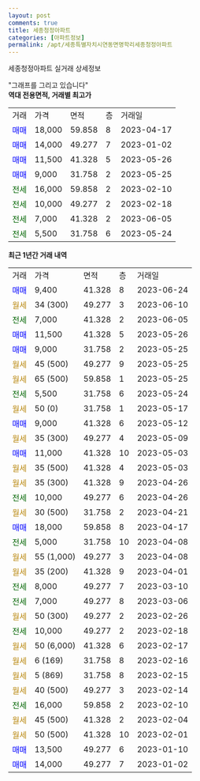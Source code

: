 ```yaml
---
layout: post
comments: true
title: 세종청정아파트
categories: [아파트정보]
permalink: /apt/세종특별자치시연동면명학리세종청정아파트
---
```


세종청정아파트 실거래 상세정보

<script type="text/javascript">
  google.charts.load('current', {'packages':['line', 'corechart']});
  google.charts.setOnLoadCallback(drawChart);

  function drawChart() {
    var data = new google.visualization.DataTable();
    data.addColumn('date', '거래일');
    data.addColumn('number', "매매");
    data.addColumn('number', "전세");
    data.addColumn('number', "전매");

    data.addRows([[new Date(Date.parse("2023-06-24")), 9400, null, null], [new Date(Date.parse("2023-06-10")), null, null, null], [new Date(Date.parse("2023-06-05")), null, 7000, null], [new Date(Date.parse("2023-05-26")), 11500, null, null], [new Date(Date.parse("2023-05-25")), 9000, null, null], [new Date(Date.parse("2023-05-25")), null, null, null], [new Date(Date.parse("2023-05-25")), null, null, null], [new Date(Date.parse("2023-05-24")), null, 5500, null], [new Date(Date.parse("2023-05-17")), null, null, null], [new Date(Date.parse("2023-05-12")), 9000, null, null], [new Date(Date.parse("2023-05-09")), null, null, null], [new Date(Date.parse("2023-05-03")), 11000, null, null], [new Date(Date.parse("2023-05-03")), null, null, null], [new Date(Date.parse("2023-04-26")), null, null, null], [new Date(Date.parse("2023-04-26")), null, 10000, null], [new Date(Date.parse("2023-04-21")), null, null, null], [new Date(Date.parse("2023-04-17")), 18000, null, null], [new Date(Date.parse("2023-04-08")), null, 5000, null], [new Date(Date.parse("2023-04-08")), null, null, null], [new Date(Date.parse("2023-04-01")), null, null, null], [new Date(Date.parse("2023-03-10")), null, 8000, null], [new Date(Date.parse("2023-03-06")), null, 7000, null], [new Date(Date.parse("2023-02-26")), null, null, null], [new Date(Date.parse("2023-02-18")), null, 10000, null], [new Date(Date.parse("2023-02-17")), null, null, null], [new Date(Date.parse("2023-02-16")), null, null, null], [new Date(Date.parse("2023-02-15")), null, null, null], [new Date(Date.parse("2023-02-14")), null, null, null], [new Date(Date.parse("2023-02-10")), null, 16000, null], [new Date(Date.parse("2023-02-04")), null, null, null], [new Date(Date.parse("2023-02-01")), null, null, null], [new Date(Date.parse("2023-01-10")), 13500, null, null], [new Date(Date.parse("2023-01-02")), 14000, null, null]]);

    var options = {
      hAxis: {
        format: 'yyyy/MM/dd'
      },    
      lineWidth: 0,
      pointsVisible: true,    
      title: '최근 1년간 유형별 실거래가 분포',
      legend: { position: 'bottom' }
    };

    var formatter = new google.visualization.NumberFormat({pattern:'###,###'} );
    formatter.format(data, 1);
    formatter.format(data, 2);
    
    setTimeout(function() {
        var chart = new google.visualization.LineChart(document.getElementById('columnchart_material'));
        chart.draw(data, (options));
        document.getElementById('loading').style.display = 'none';
    }, 200);
  }
</script>


<div id="loading" style="z-index:20; display: block; margin-left: 0px">"그래프를 그리고 있습니다"</div>
<div id="columnchart_material" style="width: 95%; margin-left: 0px; display: block"></div>
<!-- contents start -->
<b>역대 전용면적, 거래별 최고가</b>
<table class="sortable">
    <tr>
      <td>거래</td>
      <td>가격</td>
      <td>면적</td>
      <td>층</td>
      <td>거래일</td>
    </tr>
        <tr>
          <td><a style="color: blue">매매</a></td>
          <td>18,000</td>
          <td>59.858</td>
          <td>8</td>
          <td>2023-04-17</td>
        </tr>            <tr>
          <td><a style="color: blue">매매</a></td>
          <td>14,000</td>
          <td>49.277</td>
          <td>7</td>
          <td>2023-01-02</td>
        </tr>            <tr>
          <td><a style="color: blue">매매</a></td>
          <td>11,500</td>
          <td>41.328</td>
          <td>5</td>
          <td>2023-05-26</td>
        </tr>            <tr>
          <td><a style="color: blue">매매</a></td>
          <td>9,000</td>
          <td>31.758</td>
          <td>2</td>
          <td>2023-05-25</td>
        </tr>        
        <tr>
              <td><a style="color: darkgreen">전세</a></td>
              <td>16,000</td>
              <td>59.858</td>
              <td>2</td>
              <td>2023-02-10</td>
            </tr>            <tr>
              <td><a style="color: darkgreen">전세</a></td>
              <td>10,000</td>
              <td>49.277</td>
              <td>2</td>
              <td>2023-02-18</td>
            </tr>            <tr>
              <td><a style="color: darkgreen">전세</a></td>
              <td>7,000</td>
              <td>41.328</td>
              <td>2</td>
              <td>2023-06-05</td>
            </tr>            <tr>
              <td><a style="color: darkgreen">전세</a></td>
              <td>5,500</td>
              <td>31.758</td>
              <td>6</td>
              <td>2023-05-24</td>
            </tr>        
    
</table>

<b>최근 1년간 거래 내역</b>

<table class="sortable">
    <tr>
      <td>거래</td>
      <td>가격</td>
      <td>면적</td>
      <td>층</td>
      <td>거래일</td>
    </tr>
    <tr>
      <td><a style="color: blue">매매</a></td>
      <td>9,400</td>
      <td>41.328</td>
      <td>8</td>
      <td>2023-06-24</td>
    </tr>          <tr>
      <td><a style="color: darkgoldenrod">월세</a></td>
      <td>34 (300)</td>
      <td>49.277</td>
      <td>3</td>
      <td>2023-06-10</td>
    </tr>          <tr>
      <td><a style="color: darkgreen">전세</a></td>
      <td>7,000</td>
      <td>41.328</td>
      <td>2</td>
      <td>2023-06-05</td>
    </tr>          <tr>
      <td><a style="color: blue">매매</a></td>
      <td>11,500</td>
      <td>41.328</td>
      <td>5</td>
      <td>2023-05-26</td>
    </tr>          <tr>
      <td><a style="color: blue">매매</a></td>
      <td>9,000</td>
      <td>31.758</td>
      <td>2</td>
      <td>2023-05-25</td>
    </tr>          <tr>
      <td><a style="color: darkgoldenrod">월세</a></td>
      <td>45 (500)</td>
      <td>49.277</td>
      <td>9</td>
      <td>2023-05-25</td>
    </tr>          <tr>
      <td><a style="color: darkgoldenrod">월세</a></td>
      <td>65 (500)</td>
      <td>59.858</td>
      <td>1</td>
      <td>2023-05-25</td>
    </tr>          <tr>
      <td><a style="color: darkgreen">전세</a></td>
      <td>5,500</td>
      <td>31.758</td>
      <td>6</td>
      <td>2023-05-24</td>
    </tr>          <tr>
      <td><a style="color: darkgoldenrod">월세</a></td>
      <td>50 (0)</td>
      <td>31.758</td>
      <td>1</td>
      <td>2023-05-17</td>
    </tr>          <tr>
      <td><a style="color: blue">매매</a></td>
      <td>9,000</td>
      <td>41.328</td>
      <td>6</td>
      <td>2023-05-12</td>
    </tr>          <tr>
      <td><a style="color: darkgoldenrod">월세</a></td>
      <td>35 (300)</td>
      <td>49.277</td>
      <td>4</td>
      <td>2023-05-09</td>
    </tr>          <tr>
      <td><a style="color: blue">매매</a></td>
      <td>11,000</td>
      <td>41.328</td>
      <td>10</td>
      <td>2023-05-03</td>
    </tr>          <tr>
      <td><a style="color: darkgoldenrod">월세</a></td>
      <td>35 (500)</td>
      <td>41.328</td>
      <td>4</td>
      <td>2023-05-03</td>
    </tr>          <tr>
      <td><a style="color: darkgoldenrod">월세</a></td>
      <td>35 (300)</td>
      <td>41.328</td>
      <td>9</td>
      <td>2023-04-26</td>
    </tr>          <tr>
      <td><a style="color: darkgreen">전세</a></td>
      <td>10,000</td>
      <td>49.277</td>
      <td>6</td>
      <td>2023-04-26</td>
    </tr>          <tr>
      <td><a style="color: darkgoldenrod">월세</a></td>
      <td>30 (500)</td>
      <td>31.758</td>
      <td>2</td>
      <td>2023-04-21</td>
    </tr>          <tr>
      <td><a style="color: blue">매매</a></td>
      <td>18,000</td>
      <td>59.858</td>
      <td>8</td>
      <td>2023-04-17</td>
    </tr>          <tr>
      <td><a style="color: darkgreen">전세</a></td>
      <td>5,000</td>
      <td>31.758</td>
      <td>10</td>
      <td>2023-04-08</td>
    </tr>          <tr>
      <td><a style="color: darkgoldenrod">월세</a></td>
      <td>55 (1,000)</td>
      <td>49.277</td>
      <td>3</td>
      <td>2023-04-08</td>
    </tr>          <tr>
      <td><a style="color: darkgoldenrod">월세</a></td>
      <td>35 (200)</td>
      <td>41.328</td>
      <td>9</td>
      <td>2023-04-01</td>
    </tr>          <tr>
      <td><a style="color: darkgreen">전세</a></td>
      <td>8,000</td>
      <td>49.277</td>
      <td>7</td>
      <td>2023-03-10</td>
    </tr>          <tr>
      <td><a style="color: darkgreen">전세</a></td>
      <td>7,000</td>
      <td>49.277</td>
      <td>8</td>
      <td>2023-03-06</td>
    </tr>          <tr>
      <td><a style="color: darkgoldenrod">월세</a></td>
      <td>50 (300)</td>
      <td>49.277</td>
      <td>2</td>
      <td>2023-02-26</td>
    </tr>          <tr>
      <td><a style="color: darkgreen">전세</a></td>
      <td>10,000</td>
      <td>49.277</td>
      <td>2</td>
      <td>2023-02-18</td>
    </tr>          <tr>
      <td><a style="color: darkgoldenrod">월세</a></td>
      <td>50 (6,000)</td>
      <td>41.328</td>
      <td>6</td>
      <td>2023-02-17</td>
    </tr>          <tr>
      <td><a style="color: darkgoldenrod">월세</a></td>
      <td>6 (169)</td>
      <td>31.758</td>
      <td>8</td>
      <td>2023-02-16</td>
    </tr>          <tr>
      <td><a style="color: darkgoldenrod">월세</a></td>
      <td>5 (869)</td>
      <td>31.758</td>
      <td>8</td>
      <td>2023-02-15</td>
    </tr>          <tr>
      <td><a style="color: darkgoldenrod">월세</a></td>
      <td>40 (500)</td>
      <td>49.277</td>
      <td>3</td>
      <td>2023-02-14</td>
    </tr>          <tr>
      <td><a style="color: darkgreen">전세</a></td>
      <td>16,000</td>
      <td>59.858</td>
      <td>2</td>
      <td>2023-02-10</td>
    </tr>          <tr>
      <td><a style="color: darkgoldenrod">월세</a></td>
      <td>45 (500)</td>
      <td>41.328</td>
      <td>2</td>
      <td>2023-02-04</td>
    </tr>          <tr>
      <td><a style="color: darkgoldenrod">월세</a></td>
      <td>50 (500)</td>
      <td>41.328</td>
      <td>10</td>
      <td>2023-02-01</td>
    </tr>          <tr>
      <td><a style="color: blue">매매</a></td>
      <td>13,500</td>
      <td>49.277</td>
      <td>6</td>
      <td>2023-01-10</td>
    </tr>          <tr>
      <td><a style="color: blue">매매</a></td>
      <td>14,000</td>
      <td>49.277</td>
      <td>7</td>
      <td>2023-01-02</td>
    </tr>      </table>
<!-- contents end -->    

